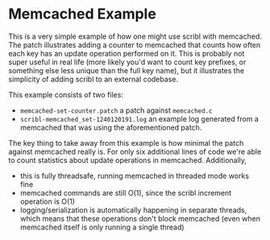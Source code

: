 Memcached Example
=================

This is a very simple example of how one might use scribl with memcached. The
patch illustrates adding a counter to memcached that counts how often each key
has an update operation performed on it. This is probably not super useful in
real life (more likely you'd want to count key prefixes, or something else less
unique than the full key name), but it illustrates the simplicity of adding
scribl to an external codebase.

This example consists of two files:
- `memcached-set-counter.patch` a patch against `memcached.c`
- `scribl-memcached_set-1240120191.log` an example log generated from a
  memcached that was using the aforementioned patch.

The key thing to take away from this example is how minimal the patch against
memcached really is. For only six additional lines of code we're able to count
statistics about update operations in memcached. Additionally,
- this is fully threadsafe, running memcached in threaded mode works fine
- memcached commands are still O(1), since the scribl increment operation is
  O(1)
- logging/serialization is automatically happening in separate threads, which
  means that these operations don't block memcached (even when memcached itself
  is only running a single thread)
